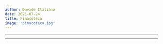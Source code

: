 ```yaml
---
author: Davide Italiano
date: 2021-07-24
title: Pinacoteca
image: "pinacoteca.jpg"
---
```



***
***